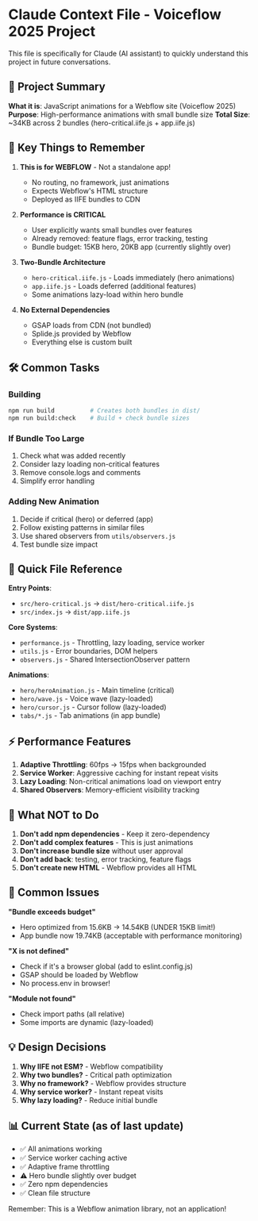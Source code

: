 # Claude Context File - Voiceflow 2025 Project

This file is specifically for Claude (AI assistant) to quickly understand this project in future conversations.

## 🎯 Project Summary

**What it is**: JavaScript animations for a Webflow site (Voiceflow 2025)
**Purpose**: High-performance animations with small bundle size
**Total Size**: ~34KB across 2 bundles (hero-critical.iife.js + app.iife.js)

## 🚨 Key Things to Remember

1. **This is for WEBFLOW** - Not a standalone app!
   - No routing, no framework, just animations
   - Expects Webflow's HTML structure
   - Deployed as IIFE bundles to CDN

2. **Performance is CRITICAL**
   - User explicitly wants small bundles over features
   - Already removed: feature flags, error tracking, testing
   - Bundle budget: 15KB hero, 20KB app (currently slightly over)

3. **Two-Bundle Architecture**
   - `hero-critical.iife.js` - Loads immediately (hero animations)
   - `app.iife.js` - Loads deferred (additional features)
   - Some animations lazy-load within hero bundle

4. **No External Dependencies**
   - GSAP loads from CDN (not bundled)
   - Splide.js provided by Webflow
   - Everything else is custom built

## 🛠️ Common Tasks

### Building
```bash
npm run build          # Creates both bundles in dist/
npm run build:check    # Build + check bundle sizes
```

### If Bundle Too Large
1. Check what was added recently
2. Consider lazy loading non-critical features
3. Remove console.logs and comments
4. Simplify error handling

### Adding New Animation
1. Decide if critical (hero) or deferred (app)
2. Follow existing patterns in similar files
3. Use shared observers from `utils/observers.js`
4. Test bundle size impact

## 📁 Quick File Reference

**Entry Points**:
- `src/hero-critical.js` → `dist/hero-critical.iife.js`
- `src/index.js` → `dist/app.iife.js`

**Core Systems**:
- `performance.js` - Throttling, lazy loading, service worker
- `utils.js` - Error boundaries, DOM helpers
- `observers.js` - Shared IntersectionObserver pattern

**Animations**:
- `hero/heroAnimation.js` - Main timeline (critical)
- `hero/wave.js` - Voice wave (lazy-loaded)
- `hero/cursor.js` - Cursor follow (lazy-loaded)
- `tabs/*.js` - Tab animations (in app bundle)

## ⚡ Performance Features

1. **Adaptive Throttling**: 60fps → 15fps when backgrounded
2. **Service Worker**: Aggressive caching for instant repeat visits
3. **Lazy Loading**: Non-critical animations load on viewport entry
4. **Shared Observers**: Memory-efficient visibility tracking

## 🚫 What NOT to Do

1. **Don't add npm dependencies** - Keep it zero-dependency
2. **Don't add complex features** - This is just animations
3. **Don't increase bundle size** without user approval
4. **Don't add back**: testing, error tracking, feature flags
5. **Don't create new HTML** - Webflow provides all HTML

## 🐛 Common Issues

**"Bundle exceeds budget"**
- Hero optimized from 15.6KB → 14.54KB (UNDER 15KB limit!)
- App bundle now 19.74KB (acceptable with performance monitoring)

**"X is not defined"**
- Check if it's a browser global (add to eslint.config.js)
- GSAP should be loaded by Webflow
- No process.env in browser!

**"Module not found"**
- Check import paths (all relative)
- Some imports are dynamic (lazy-loaded)

## 💡 Design Decisions

1. **Why IIFE not ESM?** - Webflow compatibility
2. **Why two bundles?** - Critical path optimization
3. **Why no framework?** - Webflow provides structure
4. **Why service worker?** - Instant repeat visits
5. **Why lazy loading?** - Reduce initial bundle

## 📊 Current State (as of last update)

- ✅ All animations working
- ✅ Service worker caching active
- ✅ Adaptive frame throttling
- ⚠️ Hero bundle slightly over budget
- ✅ Zero npm dependencies
- ✅ Clean file structure

Remember: This is a Webflow animation library, not an application!